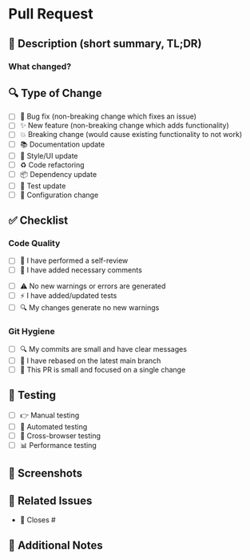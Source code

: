 # Pull Request
<!-- # 🚀 Pull Request -->

## 📝 Description (short summary, TL;DR)
<!-- Provide a clear and concise description of your changes -->

### What changed?
<!-- What did you change? Write all the changes you made here -->

## 🔍 Type of Change
<!-- Put an `x` in all the boxes that apply -->
- [ ] 🐛 Bug fix (non-breaking change which fixes an issue)
- [ ] ✨ New feature (non-breaking change which adds functionality)
- [ ] 💥 Breaking change (would cause existing functionality to not work)
- [ ] 📚 Documentation update
- [ ] 🎨 Style/UI update
- [ ] ♻️ Code refactoring
- [ ] 📦 Dependency update
- [ ] 🧪 Test update
- [ ] 🔧 Configuration change

## ✅ Checklist
<!-- Put an `x` in all the boxes that apply -->
### Code Quality
- [ ] 👀 I have performed a self-review
- [ ] 💬 I have added necessary comments
<!-- - [ ] 📋 I have updated the documentation -->
- [ ] ⚠️ No new warnings or errors are generated
- [ ] ⚡ I have added/updated tests
- [ ] 🔍 My changes generate no new warnings

### Git Hygiene
- [ ] 🔍 My commits are small and have clear messages
- [ ] 🔀 I have rebased on the latest main branch
- [ ] 🧩 This PR is small and focused on a single change

## 🧪 Testing
<!-- How has this been tested? -->
- [ ] 👉 Manual testing
- [ ] 🤖 Automated testing
- [ ] 📱 Cross-browser testing
- [ ] 📊 Performance testing

## 📸 Screenshots
<!-- If applicable, add screenshots to help explain your changes -->

## 🔗 Related Issues
<!-- Link related issues below using #issue-number -->
- 🔄 Closes #

## 📌 Additional Notes
<!-- Add any other context about the PR here -->